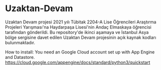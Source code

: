 # Uzaktan-Devam

Uzaktan Devam projesi 2021 yılı Tübitak 2204-A Lise Öğrencileri Araştırma Projeleri Yarışması'na Haydarpaşa Lisesi'nin Andaç Elmaskaya öğrencisi tarafından gönderildi. Bu repository'de ikinci aşamaya ve İstanbul Asya bölge sergisine davet edilen Uzaktan Devam projesinin açık kaynak kodları bulunmaktadır.

How to install:
You need an Google Cloud account set up with App Engine and Datastore.
https://cloud.google.com/appengine/docs/standard/python3/quickstart
